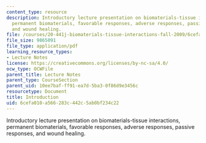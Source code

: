 ```yaml
---
content_type: resource
description: Introductory lecture presentation on biomaterials-tissue interactions,
  permanent biomaterials, favorable responses, adverse responses, passive responses,
  and wound healing.
file: /courses/20-441j-biomaterials-tissue-interactions-fall-2009/6cefa010a566283c442c5ab0bf234c22_MIT20_441JF09_lec01_ms.pdf
file_size: 9865091
file_type: application/pdf
learning_resource_types:
- Lecture Notes
license: https://creativecommons.org/licenses/by-nc-sa/4.0/
ocw_type: OCWFile
parent_title: Lecture Notes
parent_type: CourseSection
parent_uid: 10ee7baf-ff91-ea7d-5ba3-0f86d9e3456c
resourcetype: Document
title: Introduction
uid: 6cefa010-a566-283c-442c-5ab0bf234c22
---
```

Introductory lecture presentation on biomaterials-tissue interactions, permanent biomaterials, favorable responses, adverse responses, passive responses, and wound healing.